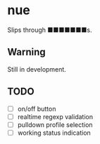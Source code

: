 # nue

Slips through ■■■■■■■s.

## Warning

Still in development.

## TODO

- [ ] on/off button
- [ ] realtime regexp validation
- [ ] pulldown profile selection
- [ ] working status indication
